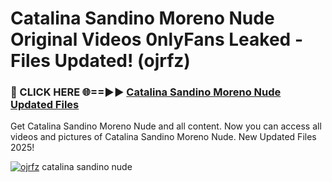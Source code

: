 # Catalina Sandino Moreno Nude Original Videos 0nlyFans Leaked - Files Updated! (ojrfz)

<h3>🔴 CLICK HERE 🌐==►► <a href="https://tinyurl.com/yc6ubb5a" rel="nofollow">Catalina Sandino Moreno Nude Updated Files</a></h3>

Get Catalina Sandino Moreno Nude and all content. Now you can access all videos and pictures of Catalina Sandino Moreno Nude. New Updated Files 2025!

[![ojrfz](https://i.imgur.com/7eu0CRL.gif)](https://tinyurl.com/yc6ubb5a)
catalina sandino nude
